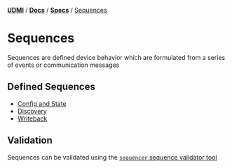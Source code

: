[**UDMI**](../../../) / [**Docs**](../../) / [**Specs**](../) / [Sequences](#)

# Sequences

Sequences are defined device behavior which are formulated from a series of events or communication messages

## Defined Sequences

- [Config and State](config.md)
- [Discovery](discovery.md)
- [Writeback](writeback.md)

## Validation

Sequences can be validated using the [`sequencer` sequence validator tool](../../tools/sequencer.md)
